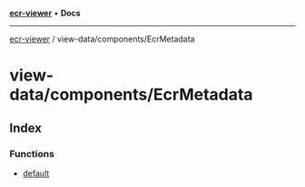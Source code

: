 [**ecr-viewer**](../../../README.md) • **Docs**

***

[ecr-viewer](../../../README.md) / view-data/components/EcrMetadata

# view-data/components/EcrMetadata

## Index

### Functions

- [default](functions/default.md)
